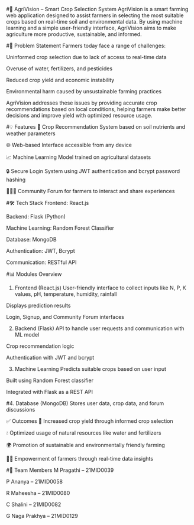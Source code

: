 #🌾 AgriVision – Smart Crop Selection System
AgriVision is a smart farming web application designed to assist farmers in selecting the most suitable crops based on real-time soil and environmental data. By using machine learning and a simple user-friendly interface, AgriVision aims to make agriculture more productive, sustainable, and informed.

#🚜 Problem Statement
Farmers today face a range of challenges:

Uninformed crop selection due to lack of access to real-time data

Overuse of water, fertilizers, and pesticides

Reduced crop yield and economic instability

Environmental harm caused by unsustainable farming practices

AgriVision addresses these issues by providing accurate crop recommendations based on local conditions, helping farmers make better decisions and improve yield with optimized resource usage.

#💡 Features
🌱 Crop Recommendation System based on soil nutrients and weather parameters

🌐 Web-based Interface accessible from any device

📈 Machine Learning Model trained on agricultural datasets

🔒 Secure Login System using JWT authentication and bcrypt password hashing

🧑‍🤝‍🧑 Community Forum for farmers to interact and share experiences

#🛠️ Tech Stack
Frontend: React.js

Backend: Flask (Python)

Machine Learning: Random Forest Classifier

Database: MongoDB

Authentication: JWT, Bcrypt

Communication: RESTful API

#📊 Modules Overview
1. Frontend (React.js)
User-friendly interface to collect inputs like N, P, K values, pH, temperature, humidity, rainfall

Displays prediction results

Login, Signup, and Community Forum interfaces

2. Backend (Flask)
API to handle user requests and communication with ML model

Crop recommendation logic

Authentication with JWT and bcrypt

3. Machine Learning
Predicts suitable crops based on user input

Built using Random Forest classifier

Integrated with Flask as a REST API

#4. Database (MongoDB)
Stores user data, crop data, and forum discussions

✅ Outcomes
🔼 Increased crop yield through informed crop selection

💧 Optimized usage of natural resources like water and fertilizers

🌍 Promotion of sustainable and environmentally friendly farming

👨‍🌾 Empowerment of farmers through real-time data insights

#📌 Team Members
M Pragathi – 21MID0039

P Ananya – 21MID0058

R Maheesha – 21MID0080

C Shalini – 21MID0082

G Naga Prakhya – 21MID0129

